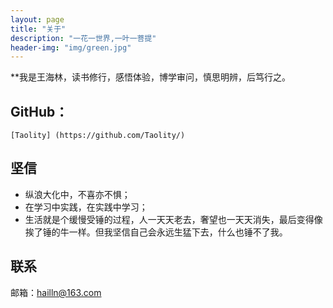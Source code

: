 ```yaml
---
layout: page
title: "关于"
description: "一花一世界,一叶一菩提"
header-img: "img/green.jpg"
---
```





**我是王海林，读书修行，感悟体验，博学审问，慎思明辨，后笃行之。



##  GitHub：
    [Taolity] (https://github.com/Taolity/)
    


## 坚信

* 纵浪大化中，不喜亦不惧；
* 在学习中实践，在实践中学习；
* 生活就是个缓慢受锤的过程，人一天天老去，奢望也一天天消失，最后变得像挨了锤的牛一样。但我坚信自己会永远生猛下去，什么也锤不了我。



## 联系

邮箱：hailln@163.com



